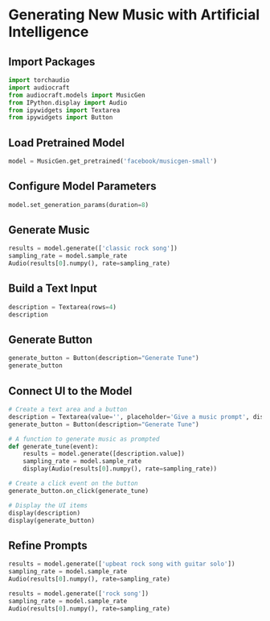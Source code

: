 
# Generating New Music with Artificial Intelligence

## Import Packages
```python
import torchaudio
import audiocraft
from audiocraft.models import MusicGen
from IPython.display import Audio
from ipywidgets import Textarea  
from ipywidgets import Button
```

## Load Pretrained Model
```python
model = MusicGen.get_pretrained('facebook/musicgen-small')
```

## Configure Model Parameters
```python
model.set_generation_params(duration=8)
```

## Generate Music
```python
results = model.generate(['classic rock song'])
sampling_rate = model.sample_rate
Audio(results[0].numpy(), rate=sampling_rate)
```

## Build a Text Input
```python
description = Textarea(rows=4)
description
```

## Generate Button
```python
generate_button = Button(description="Generate Tune")
generate_button
```

## Connect UI to the Model
```python
# Create a text area and a button
description = Textarea(value='', placeholder='Give a music prompt', disabled=False, rows=4)
generate_button = Button(description="Generate Tune")

# A function to generate music as prompted
def generate_tune(event):
    results = model.generate([description.value])
    sampling_rate = model.sample_rate
    display(Audio(results[0].numpy(), rate=sampling_rate))

# Create a click event on the button
generate_button.on_click(generate_tune)

# Display the UI items
display(description)
display(generate_button)
```

## Refine Prompts
```python
results = model.generate(['upbeat rock song with guitar solo'])
sampling_rate = model.sample_rate
Audio(results[0].numpy(), rate=sampling_rate)
```

```python
results = model.generate(['rock song'])
sampling_rate = model.sample_rate
Audio(results[0].numpy(), rate=sampling_rate)
```
